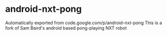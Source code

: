 # android-nxt-pong
Automatically exported from code.google.com/p/android-nxt-pong
This is a fork of Sam Baird's android based pong-playing NXT robot
